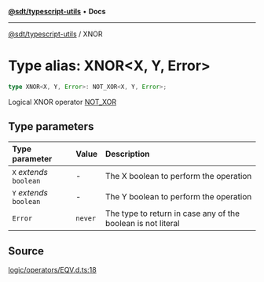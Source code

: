 [**@sdt/typescript-utils**](../README.md) • **Docs**

***

[@sdt/typescript-utils](../globals.md) / XNOR

# Type alias: XNOR\<X, Y, Error\>

```ts
type XNOR<X, Y, Error>: NOT_XOR<X, Y, Error>;
```

Logical XNOR operator
[NOT_XOR](NOT_XOR.md)

## Type parameters

| Type parameter | Value | Description |
| :------ | :------ | :------ |
| `X` *extends* `boolean` | - | The X boolean to perform the operation |
| `Y` *extends* `boolean` | - | The Y boolean to perform the operation |
| `Error` | `never` | The type to return in case any of the boolean is not literal |

## Source

[logic/operators/EQV.d.ts:18](https://github.com/sylvaindethier/typescript-utils/blob/8e5403ef6aee7077fe4c3a20af320ab84f9dedde/types/logic/operators/EQV.d.ts#L18)
